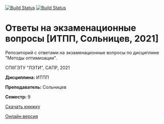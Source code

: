[![Build Status](https://travis-ci.org/eltech-cad-masters/exam_tickets_itpp_2021_solnicev.svg?branch=master)](https://travis-ci.org/eltech-cad-masters/exam_tickets_itpp_2021_solnicev)
[![Build Status](https://cloud.drone.io/api/badges/eltech-cad-masters/exam_tickets_itpp_2021_solnicev/status.svg)](https://cloud.drone.io/eltech-cad-masters/exam_tickets_itpp_2021_solnicev)

# Ответы на экзаменационные вопросы [ИТПП, Сольницев, 2021]

Репозиторий с ответами на экзаменационные вопросы по дисциплине "Методы оптимизации".

СПбГЭТУ "ЛЭТИ", САПР, 2021

**Дисциплина:** ИТПП

**Преподаватель:** Сольницев

**Семестр:** 9

[Скачать книжку](https://github.com/eltech-cad-masters/exam_tickets_itpp_2021_solnicev/releases/latest)

[Онлайн версия](https://eltech-cad-masters.github.io/exam_tickets_itpp_2021_solnicev/)
